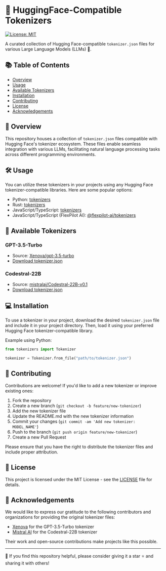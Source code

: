 # 🤗 HuggingFace-Compatible Tokenizers

[![License: MIT](https://img.shields.io/badge/License-MIT-yellow.svg)](https://opensource.org/licenses/MIT)

A curated collection of Hugging Face-compatible `tokenizer.json` files for various Large Language Models (LLMs) 🤖.

## 📚 Table of Contents

- [Overview](#overview)
- [Usage](#usage)
- [Available Tokenizers](#available-tokenizers)
- [Installation](#installation)
- [Contributing](#contributing)
- [License](#license)
- [Acknowledgements](#acknowledgements)

## 🌟 Overview

This repository houses a collection of `tokenizer.json` files compatible with Hugging Face's tokenizer ecosystem. These files enable seamless integration with various LLMs, facilitating natural language processing tasks across different programming environments.

## 🛠 Usage

You can utilize these tokenizers in your projects using any Hugging Face tokenizer-compatible libraries. Here are some popular options:

- Python: [tokenizers](https://pypi.org/project/tokenizers/)
- Rust: [tokenizers](https://crates.io/crates/tokenizers)
- JavaScript/TypeScript: [tokenizers](https://www.npmjs.com/package/tokenizers)
- JavaScript/TypeScript (FlexPilot AI): [@flexpilot-ai/tokenizers](https://www.npmjs.com/package/@flexpilot-ai/tokenizers)

## 📂 Available Tokenizers

### GPT-3.5-Turbo

- Source: [Xenova/gpt-3.5-turbo](https://huggingface.co/Xenova/gpt-3.5-turbo)
- [Download tokenizer.json](/gpt-3.5-turbo.json)

### Codestral-22B

- Source: [mistralai/Codestral-22B-v0.1](https://huggingface.co/mistralai/Codestral-22B-v0.1)
- [Download tokenizer.json](/codestral-22b.json)

## 💻 Installation

To use a tokenizer in your project, download the desired `tokenizer.json` file and include it in your project directory. Then, load it using your preferred Hugging Face tokenizer-compatible library.

Example using Python:

```python
from tokenizers import Tokenizer

tokenizer = Tokenizer.from_file("path/to/tokenizer.json")
```

## 🤝 Contributing

Contributions are welcome! If you'd like to add a new tokenizer or improve existing ones:

1. Fork the repository
2. Create a new branch (`git checkout -b feature/new-tokenizer`)
3. Add the new tokenizer file
4. Update the README.md with the new tokenizer information
5. Commit your changes (`git commit -am 'Add new tokenizer: MODEL_NAME'`)
6. Push to the branch (`git push origin feature/new-tokenizer`)
7. Create a new Pull Request

Please ensure that you have the right to distribute the tokenizer files and include proper attribution.

## 📄 License

This project is licensed under the MIT License - see the [LICENSE](LICENSE) file for details.

## 🙏 Acknowledgements

We would like to express our gratitude to the following contributors and organizations for providing the original tokenizer files:

- [Xenova](https://huggingface.co/Xenova) for the GPT-3.5-Turbo tokenizer
- [Mistral AI](https://huggingface.co/mistralai) for the Codestral-22B tokenizer

Their work and open-source contributions make projects like this possible.

---

📣 If you find this repository helpful, please consider giving it a star ⭐️ and sharing it with others!
